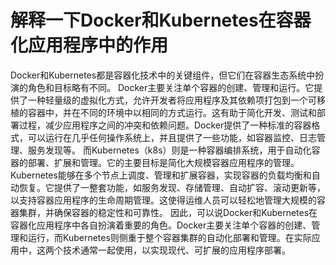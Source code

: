 # 解释一下Docker和Kubernetes在容器化应用程序中的作用
Docker和Kubernetes都是容器化技术中的关键组件，但它们在容器生态系统中扮演的角色和目标略有不同。
Docker主要关注单个容器的创建、管理和运行。它提供了一种轻量级的虚拟化方式，允许开发者将应用程序及其依赖项打包到一个可移植的容器中，并在不同的环境中以相同的方式运行。这有助于简化开发、测试和部署过程，减少应用程序之间的冲突和依赖问题。Docker提供了一种标准的容器格式，可以运行在几乎任何操作系统上，并且提供了一些功能，如容器监控、日志管理、服务发现等。
而Kubernetes（k8s）则是一种容器编排系统，用于自动化容器的部署、扩展和管理。它的主要目标是简化大规模容器应用程序的管理。Kubernetes能够在多个节点上调度、管理和扩展容器，实现容器的负载均衡和自动恢复。它提供了一整套功能，如服务发现、存储管理、自动扩容、滚动更新等，以支持容器应用程序的生命周期管理。这使得运维人员可以轻松地管理大规模的容器集群，并确保容器的稳定性和可靠性。
因此，可以说Docker和Kubernetes在容器化应用程序中各自扮演着重要的角色。Docker主要关注单个容器的创建、管理和运行，而Kubernetes则侧重于整个容器集群的自动化部署和管理。在实际应用中，这两个技术通常一起使用，以实现现代、可扩展的应用程序部署。

